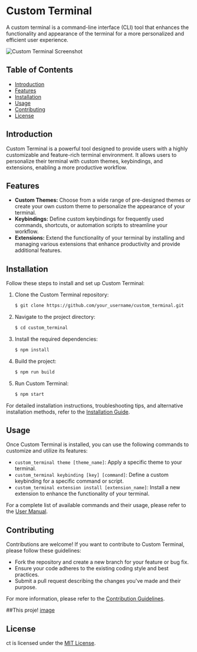 # Custom Terminal

A custom terminal is a command-line interface (CLI) tool that enhances the functionality and appearance of the terminal for a more personalized and efficient user experience.

![Custom Terminal Screenshot](/path/to/screenshot.png)

## Table of Contents

- [Introduction](#introduction)
- [Features](#features)
- [Installation](#installation)
- [Usage](#usage)
- [Contributing](#contributing)
- [License](#license)

## Introduction

Custom Terminal is a powerful tool designed to provide users with a highly customizable and feature-rich terminal environment. It allows users to personalize their terminal with custom themes, keybindings, and extensions, enabling a more productive workflow.

## Features

- **Custom Themes:** Choose from a wide range of pre-designed themes or create your own custom theme to personalize the appearance of your terminal.
- **Keybindings:** Define custom keybindings for frequently used commands, shortcuts, or automation scripts to streamline your workflow.
- **Extensions:** Extend the functionality of your terminal by installing and managing various extensions that enhance productivity and provide additional features.

## Installation

Follow these steps to install and set up Custom Terminal:

1. Clone the Custom Terminal repository:

   ```bash
   $ git clone https://github.com/your_username/custom_terminal.git
   ```

2. Navigate to the project directory:

   ```bash
   $ cd custom_terminal
   ```

3. Install the required dependencies:

   ```bash
   $ npm install
   ```

4. Build the project:

   ```bash
   $ npm run build
   ```

5. Run Custom Terminal:

   ```bash
   $ npm start
   ```

For detailed installation instructions, troubleshooting tips, and alternative installation methods, refer to the [Installation Guide](/docs/installation.md).

## Usage

Once Custom Terminal is installed, you can use the following commands to customize and utilize its features:

- `custom_terminal theme [theme_name]`: Apply a specific theme to your terminal.
- `custom_terminal keybinding [key] [command]`: Define a custom keybinding for a specific command or script.
- `custom_terminal extension install [extension_name]`: Install a new extension to enhance the functionality of your terminal.

For a complete list of available commands and their usage, please refer to the [User Manual](/docs/user_manual.md).

## Contributing

Contributions are welcome! If you want to contribute to Custom Terminal, please follow these guidelines:

- Fork the repository and create a new branch for your feature or bug fix.
- Ensure your code adheres to the existing coding style and best practices.
- Submit a pull request describing the changes you've made and their purpose.

For more information, please refer to the [Contribution Guidelines](/CONTRIBUTING.md).

##This proje!
[image](https://github.com/happy-kitty0821/custom_terminal/assets/123139757/1e7e5e72-529c-4c0d-beb6-7b4868f966e9)

## License


ct is licensed under the [MIT License](/LICENSE).
```
